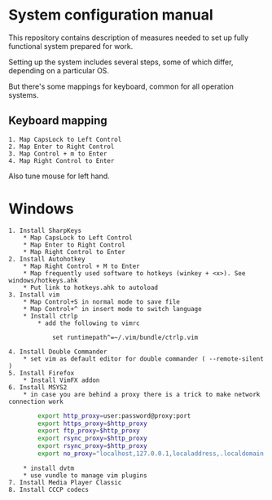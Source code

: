 # System configuration manual
This repository contains description of measures needed to
set up fully functional system prepared for work.

Setting up the system includes several steps,
some of which differ, depending on a particular OS.

But there's some mappings for keyboard,
common for all operation systems.

## Keyboard mapping
    1. Map CapsLock to Left Control
    2. Map Enter to Right Control
    3. Map Control + m to Enter
    4. Map Right Control to Enter

Also tune mouse for left hand.

# Windows
    1. Install SharpKeys
        * Map CapsLock to Left Control
        * Map Enter to Right Control
        * Map Right Control to Enter
    2. Install Autohotkey
        * Map Right Control + M to Enter
        * Map frequently used software to hotkeys (winkey + <x>). See windows/hotkeys.ahk
        * Put link to hotkeys.ahk to autoload
    3. Install vim
        * Map Control+S in normal mode to save file
        * Map Control+^ in insert mode to switch language
        * Install ctrlp
            * add the following to vimrc
```vimscript
            set runtimepath^=~/.vim/bundle/ctrlp.vim
```

    4. Install Double Commander
        * set vim as default editor for double commander ( --remote-silent )
    5. Install Firefox
        * Install VimFX addon
    6. Install MSYS2
        * in case you are behind a proxy there is a trick to make network connection work
```bash
        export http_proxy=user:password@proxy:port
        export https_proxy=$http_proxy
        export ftp_proxy=$http_proxy
        export rsync_proxy=$http_proxy
        export rsync_proxy=$http_proxy
        export no_proxy="localhost,127.0.0.1,localaddress,.localdomain.com"

```
        * install dvtm
        * use vundle to manage vim plugins
    7. Install Media Player Classic
    8. Install CCCP codecs
